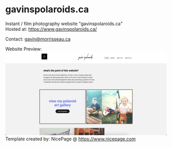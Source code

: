 # gavinspolaroids.ca

Instant / film photography website "gavinspolaroids.ca"  
Hosted at: https://www.gavinspolaroids.ca/

Contact: gavin@morrisseau.ca

Website Preview:
![image](assets/docs/homepage_preview.png)
Template created by: NicePage @ https://www.nicepage.com
